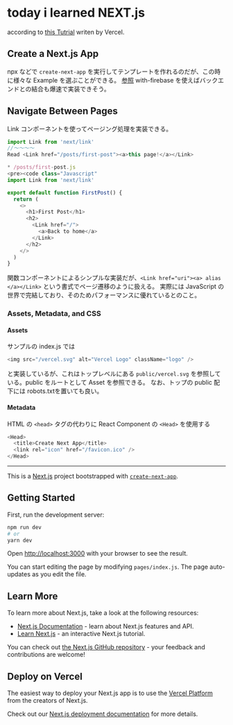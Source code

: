 # today i learned NEXT.js

according to [this Tutrial](https://nextjs.org/learn/basics/create-nextjs-app?utm_source=next-site&utm_medium=homepage-cta&utm_campaign=next-website) writen by Vercel.

## Create a Next.js App

npx などで `create-next-app` を実行してテンプレートを作れるのだが、この時に様々な Example を選ぶことができる。
[参照](https://qiita.com/takeyuichi/items/a3a2eb2607368eda62fd)
with-firebase を使えばバックエンドとの結合も爆速で実装できそう。

## Navigate Between Pages

Link コンポーネントを使ってページング処理を実装できる。

```Javascript
import Link from 'next/link'
//〜〜〜〜
Read <Link href="/posts/first-post"><a>this page!</a></Link>
```

```Javascript
* /posts/first-post.js
<pre><code class="Javascript"
import Link from 'next/link'

export default function FirstPost() {
  return (
    <>
      <h1>First Post</h1>
      <h2>
        <Link href="/">
          <a>Back to home</a>
        </Link>
      </h2>
    </>
  )
}
```

関数コンポーネントによるシンプルな実装だが、`<Link href="uri"><a> alias </a></Link>` という書式でページ遷移のように扱える。
実際には JavaScript の世界で完結しており、そのためパフォーマンスに優れているとのこと。

### Assets, Metadata, and CSS

#### Assets

サンプルの index.js では

```Javascript
<img src="/vercel.svg" alt="Vercel Logo" className="logo" />
```

と実装しているが、これはトップレベルにある `public/vercel.svg` を参照している。public をルートとして Asset を参照できる。
なお、トップの public 配下には robots.txtを置いても良い。

#### Metadata

HTML の `<head>` タグの代わりに React Component の `<Head>` を使用する

```Javascript
<Head>
  <title>Create Next App</title>
  <link rel="icon" href="/favicon.ico" />
</Head>
```

---

This is a [Next.js](https://nextjs.org/) project bootstrapped with [`create-next-app`](https://github.com/vercel/next.js/tree/canary/packages/create-next-app).

## Getting Started

First, run the development server:

```bash
npm run dev
# or
yarn dev
```

Open [http://localhost:3000](http://localhost:3000) with your browser to see the result.

You can start editing the page by modifying `pages/index.js`. The page auto-updates as you edit the file.

## Learn More

To learn more about Next.js, take a look at the following resources:

- [Next.js Documentation](https://nextjs.org/docs) - learn about Next.js features and API.
- [Learn Next.js](https://nextjs.org/learn) - an interactive Next.js tutorial.

You can check out [the Next.js GitHub repository](https://github.com/vercel/next.js/) - your feedback and contributions are welcome!

## Deploy on Vercel

The easiest way to deploy your Next.js app is to use the [Vercel Platform](https://vercel.com/import?utm_medium=default-template&filter=next.js&utm_source=create-next-app&utm_campaign=create-next-app-readme) from the creators of Next.js.

Check out our [Next.js deployment documentation](https://nextjs.org/docs/deployment) for more details.
